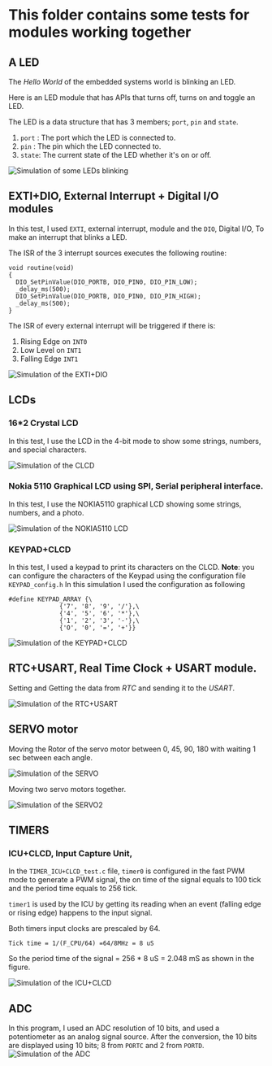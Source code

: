 # This folder contains some tests for modules working together 

## A LED

The *Hello World* of the embedded systems world is blinking an LED.

Here is an LED module that has APIs that turns off, turns on and toggle an LED.

The LED is a data structure that has 3 members; `port`, `pin` and `state`.
1. `port` : The port which the LED is connected to.
2. `pin`  : The pin which the LED connected to.
3. `state`: The current state of the LED whether it's on or off.

![Simulation of some LEDs blinking](./LED_output.gif)


## EXTI+DIO, External Interrupt + Digital I/O modules

In this test, I used `EXTI`, external interrupt, module and the `DIO`, Digital I/O, 
To make an interrupt that blinks a LED.


The ISR of the 3 interrupt sources executes the following routine:
```
void routine(void)
{
  DIO_SetPinValue(DIO_PORTB, DIO_PIN0, DIO_PIN_LOW);
  _delay_ms(500);
  DIO_SetPinValue(DIO_PORTB, DIO_PIN0, DIO_PIN_HIGH);
  _delay_ms(500);
}
```

The ISR of every external interrupt will be triggered if there is:
1. Rising Edge on `INT0`
2. Low Level on `INT1`
3. Falling Edge `INT1`

![Simulation of the EXTI+DIO](./EXTI+DIO_output.gif)



## LCDs

### 16*2 Crystal LCD
In this test, I use the LCD in the 4-bit mode to show some strings, numbers, and special characters.

![Simulation of the CLCD](./CLCD_output.gif)

### Nokia 5110 Graphical LCD using SPI, Serial peripheral interface.
In this test, I use the NOKIA5110 graphical LCD showing some strings, numbers, and a photo.


![Simulation of the NOKIA5110 LCD](./NOKIA5110_output.gif)

### KEYPAD+CLCD 
In this test, I used a keypad to print its characters on the CLCD.
**Note**: you can configure the characters of the Keypad using the 
configuration file `KEYPAD_config.h`
In this simulation I used the configuration as following
```
#define KEYPAD_ARRAY {\
		      {'7', '8', '9', '/'},\
		      {'4', '5', '6', '*'},\
		      {'1', '2', '3', '-'},\
		      {'O', '0', '=', '+'}}
```


![Simulation of the KEYPAD+CLCD](./KEYPAD+CLCD_output.gif)




## RTC+USART, Real Time Clock + USART module.

Setting and Getting the data from *RTC* and sending it to the *USART*.

![Simulation of the RTC+USART](./RTC+USART_output.gif)



## SERVO motor 

Moving the Rotor of the servo motor between 0, 45, 90, 180
with waiting 1 sec between each angle.

![Simulation of the SERVO](./SERVO_output.gif)

Moving two servo motors together.

![Simulation of the SERVO2](./SERVO2_output.gif)




## TIMERS

### ICU+CLCD, Input Capture Unit,

In the `TIMER_ICU+CLCD_test.c` file, `timer0` is configured in the fast PWM mode 
to generate a PWM signal,
the on time of the signal equals to 100 tick and the period time equals to 256 tick.

`timer1` is used by the ICU by getting its reading when an event (falling edge or rising edge) 
happens to the input signal.

Both timers input clocks are prescaled by 64. 

```Tick time = 1/(F_CPU/64) =64/8MHz = 8 uS```

So the period time of the signal = 256 * 8 uS = 2.048 mS as shown in the figure.

![Simulation of the ICU+CLCD](./TIMER_ICU+CLCD_output.gif)



## ADC

In this program, I used an ADC resolution of 10 bits, and used a potentiometer as
an analog signal source. After the conversion, the 10 bits are displayed using 10 bits;
8 from `PORTC` and 2 from `PORTD`.
![Simulation of the ADC](./ADC_output.gif)
